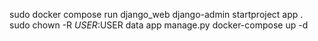sudo docker compose run django_web django-admin startproject app .
sudo chown -R $USER:$USER data app manage.py
docker-compose up -d
